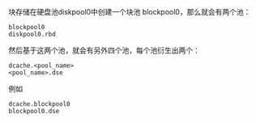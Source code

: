 块存储在硬盘池diskpool0中创建一个块池 blockpool0，那么就会有两个池：
```
blockpool0
diskpool0.rbd
```
然后基于这两个池，就会有另外四个池，每个池衍生出两个：
```
dcache.<pool_name>
<pool_name>.dse
```
例如
```
dcache.blockpool0
blockpool0.dse
```
